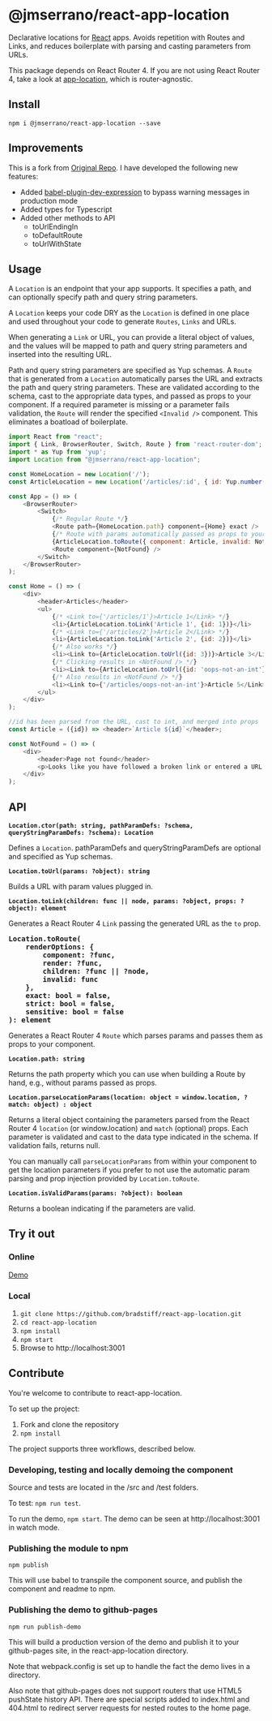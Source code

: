 # @jmserrano/react-app-location

Declarative locations for <a href="https://facebook.github.io/react">React</a> apps. Avoids repetition with Routes and Links, and reduces boilerplate with parsing and casting parameters from URLs.

This package depends on React Router 4. If you are not using React Router 4, take a look at [app-location](https://github.com/bradstiff/app-location), which is router-agnostic.


## Install
`npm i @jmserrano/react-app-location --save`

## Improvements
This is a fork from [Original Repo](https://github.com/bradstiff/react-app-location). I have developed the following new features:
* Added [babel-plugin-dev-expression](https://www.npmjs.com/package/babel-plugin-dev-expression) to bypass warning messages in production mode
* Added types for Typescript
* Added other methods to API
    * toUrlEndingIn
    * toDefaultRoute
    * toUrlWithState

## Usage
A `Location` is an endpoint that your app supports.  It specifies a path, and can optionally specify path and query string parameters. 

A `Location` keeps your code DRY as the `Location` is defined in one place and used throughout your code to generate `Routes`, `Links` and URLs. 

When generating a `Link` or URL, you can provide a literal object of values, and the values will be mapped to path and query string parameters and inserted into the resulting URL.

Path and query string parameters are specified as Yup schemas. A `Route` that is generated from a `Location` automatically parses the URL and extracts 
the path and query string parameters. These are validated according to the schema, cast to the appropriate data types, and passed as props to your 
component.  If a required parameter is missing or a parameter fails validation, the `Route` will render the specified `<Invalid />` component. 
This eliminates a boatload of boilerplate.

```javascript
import React from "react";
import { Link, BrowserRouter, Switch, Route } from 'react-router-dom';
import * as Yup from 'yup';
import Location from "@jmserrano/react-app-location";

const HomeLocation = new Location('/');
const ArticleLocation = new Location('/articles/:id', { id: Yup.number().integer().positive().required() });

const App = () => (
    <BrowserRouter>
        <Switch>
            {/* Regular Route */}
            <Route path={HomeLocation.path} component={Home} exact />
            {/* Route with params automatically passed as props to your component */}
            {ArticleLocation.toRoute({ component: Article, invalid: NotFound }, true)}
            <Route component={NotFound} />
        </Switch>
    </BrowserRouter>
);

const Home = () => (
    <div>
        <header>Articles</header>
        <ul>
            {/* <Link to={'/articles/1'}>Article 1</Link> */}
            <li>{ArticleLocation.toLink('Article 1', {id: 1})}</li>
            {/* <Link to={'/articles/2'}>Article 2</Link> */} 
            <li>{ArticleLocation.toLink('Article 2', {id: 2})}</li> 
            {/* Also works */}
            <li><Link to={ArticleLocation.toUrl({id: 3})}>Article 3</Link></li>  
            {/* Clicking results in <NotFound /> */}
            <li><Link to={ArticleLocation.toUrl({id: 'oops-not-an-int'})}>Article 4</Link></li>  
            {/* Also results in <NotFound /> */}
            <li><Link to={'/articles/oops-not-an-int'}>Article 5</Link></li>  
        </ul>
    </div>
);

//id has been parsed from the URL, cast to int, and merged into props
const Article = ({id}) => <header>`Article ${id}`</header>;

const NotFound = () => (
    <div>
        <header>Page not found</header>
        <p>Looks like you have followed a broken link or entered a URL that does not exist on this site.</p>
    </div>
);
```

## API
**`Location.ctor(path: string, pathParamDefs: ?schema, queryStringParamDefs: ?schema): Location`**

Defines a `Location`. pathParamDefs and queryStringParamDefs are optional and specified as Yup schemas.

**`Location.toUrl(params: ?object): string`**

Builds a URL with param values plugged in.

**`Location.toLink(children: func || node, params: ?object, props: ?object): element`**

Generates a React Router 4 `Link` passing the generated URL as the `to` prop.

<pre><strong>Location.toRoute(
	renderOptions: {
		component: ?func, 
		render: ?func, 
		children: ?func || ?node, 
		invalid: func
	}, 
	exact: bool = false, 
	strict: bool = false, 
	sensitive: bool = false
): element</strong></pre>

Generates a React Router 4 `Route` which parses params and passes them as props to your component. 

**`Location.path: string`**

Returns the path property which you can use when building a Route by hand, e.g., without params passed as props.

**`Location.parseLocationParams(location: object = window.location, ?match: object) : object`**

Returns a literal object containing the parameters parsed from the React Router 4 `location` (or window.location) and `match` (optional) props. Each parameter is validated and cast to the data type indicated in the schema. If validation fails, returns null.

You can manually call `parseLocationParams` from within your component to get the location parameters if you prefer to not use the automatic param parsing and prop injection provided by `Location.toRoute`.

**`Location.isValidParams(params: ?object): boolean`**

Returns a boolean indicating if the parameters are valid.

## Try it out
### Online
[Demo](https://bradstiff.github.io/react-app-location/)

### Local
1. `git clone https://github.com/bradstiff/react-app-location.git`
2. `cd react-app-location`
3. `npm install`
4. `npm start`
5. Browse to http://localhost:3001

## Contribute
You're welcome to contribute to react-app-location.

To set up the project:

1.  Fork and clone the repository
2.  `npm install`

The project supports three workflows, described below.

### Developing, testing and locally demoing the component
Source and tests are located in the /src and /test folders.  

To test: `npm run test`.

To run the demo, `npm start`.  The demo can be seen at http://localhost:3001 in watch mode.

### Publishing the module to npm
`npm publish`

This will use babel to transpile the component source, and publish the component and readme to npm.

### Publishing the demo to github-pages
`npm run publish-demo`

This will build a production version of the demo and publish it to your github-pages site, in the react-app-location directory. 

Note that webpack.config is set up to handle the fact the demo lives in a directory.

Also note that github-pages does not support routers that use HTML5 pushState history API.  There are special scripts added to index.html and 404.html to redirect server requests for nested routes to the home page.